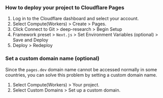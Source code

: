 ### How to deploy your project to Cloudflare Pages

1. Log in to the Cloudflare dashboard and select your account.
2. Select Compute(Workers) > Create > Pages.
3. Click Connect to Git > deep-research > Begin Setup
4. Framework preset > `Next.js` > Set Environment Variables (optional) > Save and Deploy
5. Deploy > Redeploy

### Set a custom domain name (optional)

Since the `pages.dev` domain name cannot be accessed normally in some countries, you can solve this problem by setting a custom domain name.

1. Select Compute(Workers) > Your project.
2. Select Custom Domains > Set up a custom domain.
